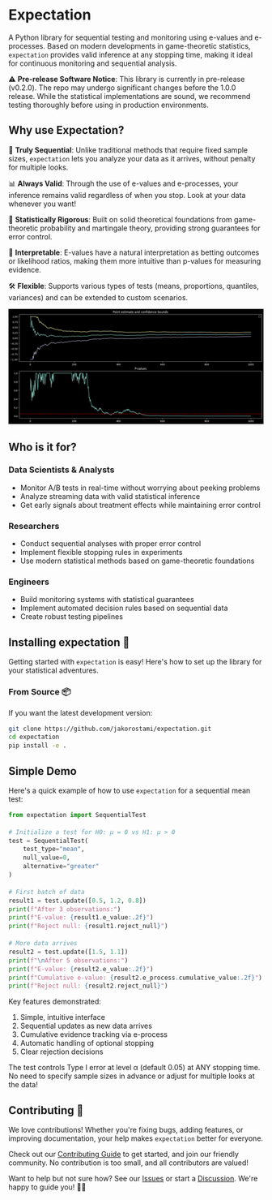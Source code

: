 # Expectation

A Python library for sequential testing and monitoring using e-values and e-processes. Based on modern developments in game-theoretic statistics, `expectation` provides valid inference at any stopping time, making it ideal for continuous monitoring and sequential analysis.

⚠️ **Pre-release Software Notice**: This library is currently in pre-release (v0.2.0). The repo may undergo significant changes before the 1.0.0 release. While the statistical implementations are sound, we recommend testing thoroughly before using in production environments.

## Why use Expectation?

🔄 **Truly Sequential**: Unlike traditional methods that require fixed sample sizes, `expectation` lets you analyze your data as it arrives, without penalty for multiple looks.

📊 **Always Valid**: Through the use of e-values and e-processes, your inference remains valid regardless of when you stop. Look at your data whenever you want!

💪 **Statistically Rigorous**: Built on solid theoretical foundations from game-theoretic probability and martingale theory, providing strong guarantees for error control.

🎯 **Interpretable**: E-values have a natural interpretation as betting outcomes or likelihood ratios, making them more intuitive than p-values for measuring evidence.

🛠️ **Flexible**: Supports various types of tests (means, proportions, quantiles, variances) and can be extended to custom scenarios.

![](https://github.com/jakorostami/expectation/blob/main/assets/images/eprocess.png)

## Who is it for?

### Data Scientists & Analysts
- Monitor A/B tests in real-time without worrying about peeking problems
- Analyze streaming data with valid statistical inference
- Get early signals about treatment effects while maintaining error control

### Researchers
- Conduct sequential analyses with proper error control
- Implement flexible stopping rules in experiments
- Use modern statistical methods based on game-theoretic foundations

### Engineers
- Build monitoring systems with statistical guarantees
- Implement automated decision rules based on sequential data
- Create robust testing pipelines

## Installing expectation 🎲

Getting started with `expectation` is easy! Here's how to set up the library for your statistical adventures.

### From Source 📦

If you want the latest development version:
```bash
git clone https://github.com/jakorostami/expectation.git
cd expectation
pip install -e .
```

## Simple Demo

Here's a quick example of how to use `expectation` for a sequential mean test:

```python
from expectation import SequentialTest

# Initialize a test for H0: μ = 0 vs H1: μ > 0
test = SequentialTest(
    test_type="mean",
    null_value=0,
    alternative="greater"
)

# First batch of data
result1 = test.update([0.5, 1.2, 0.8])
print(f"After 3 observations:")
print(f"E-value: {result1.e_value:.2f}")
print(f"Reject null: {result1.reject_null}")

# More data arrives
result2 = test.update([1.5, 1.1])
print(f"\nAfter 5 observations:")
print(f"E-value: {result2.e_value:.2f}")
print(f"Cumulative e-value: {result2.e_process.cumulative_value:.2f}")
print(f"Reject null: {result2.reject_null}")
```

Key features demonstrated:
1. Simple, intuitive interface
2. Sequential updates as new data arrives
3. Cumulative evidence tracking via e-process
4. Automatic handling of optional stopping
5. Clear rejection decisions

The test controls Type I error at level α (default 0.05) at ANY stopping time. No need to specify sample sizes in advance or adjust for multiple looks at the data!

## Contributing 🤝

We love contributions! Whether you're fixing bugs, adding features, or improving documentation, your help makes `expectation` better for everyone.

Check out our [Contributing Guide](CONTRIBUTING.md) to get started, and join our friendly community. No contribution is too small, and all contributors are valued!

Want to help but not sure how? See our [Issues](https://github.com/jakorostami/expectation/issues) or start a [Discussion](https://github.com/jakorostami/expectation/discussions). We're happy to guide you! 🎲✨
